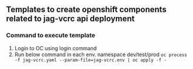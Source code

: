 ## Templates to create openshift components related to jag-vcrc api deployment

### Command to execute template
1) Login to OC using login command
2) Run below command in each env. namespace dev/test/prod
   ``oc process -f jag-vcrc.yaml --param-file=jag-vcrc.env | oc apply -f -``


